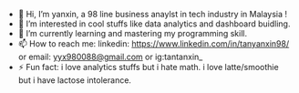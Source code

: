 - 👋 Hi, I’m yanxin, a 98 line business anaylst in tech industry in Malaysia !
- 👀 I’m interested in cool stuffs like data analytics and dashboard buidling. 
- 🌱 I’m currently learning and mastering my programming skill. 
- 📫 How to reach me: linkedin: https://www.linkedin.com/in/tanyanxin98/ or email: yyx980088@gmail.com or ig:tantanxin_
- ⚡ Fun fact: i love analytics stuffs but i hate math. i love latte/smoothie but i have lactose intolerance. 

<!---
yyx980088/yyx980088 is a ✨ special ✨ repository because its `README.md` (this file) appears on your GitHub profile.
You can click the Preview link to take a look at your changes.
--->
